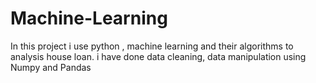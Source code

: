 # Machine-Learning
In this project i use python , machine learning and their algorithms to analysis house loan. i have done data cleaning, data manipulation using Numpy and Pandas
